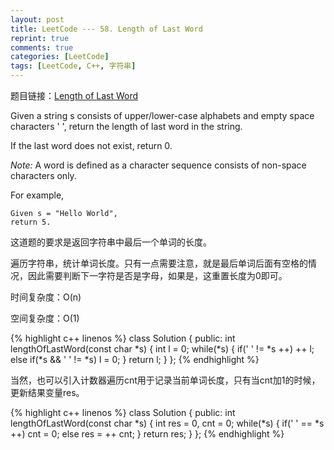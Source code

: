 ```yaml
---
layout: post
title: LeetCode --- 58. Length of Last Word
reprint: true
comments: true
categories: [LeetCode]
tags: [LeetCode, C++, 字符串]
---
```



题目链接：[Length of Last Word](length-of-last-word ) 

Given a string s consists of upper/lower-case alphabets and empty space characters ' ', return the length of last word in the string. 

If the last word does not exist, return 0. 

*Note:* A word is defined as a character sequence consists of non-space characters only. 

For example, 

    Given s = "Hello World", 
    return 5. 

这道题的要求是返回字符串中最后一个单词的长度。

遍历字符串，统计单词长度。只有一点需要注意，就是最后单词后面有空格的情况，因此需要判断下一字符是否是字母，如果是，这重置长度为0即可。

时间复杂度：O(n)

空间复杂度：O(1)

{% highlight c++ linenos %}
class Solution
{
public:
    int lengthOfLastWord(const char *s)
    {
        int l = 0;
        while(*s)
        {
            if(' ' != *s ++)
                ++ l;
            else if(*s && ' ' != *s)
                l = 0;
        }
        return l;
    }
};
{% endhighlight %}

当然，也可以引入计数器遍历cnt用于记录当前单词长度，只有当cnt加1的时候，更新结果变量res。

{% highlight c++ linenos %}
class Solution
{
public:
    int lengthOfLastWord(const char *s)
    {
        int res = 0, cnt = 0;
        while(*s)
        {
            if(' ' == *s ++)
                cnt = 0;
            else
                res =  ++ cnt;
        }
        return res;
    }
};
{% endhighlight %}
